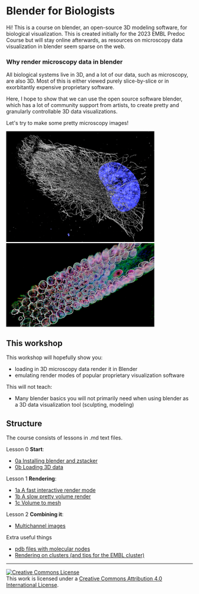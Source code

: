 # Blender for Biologists

Hi! This is a course on blender, an open-source 3D modeling software, for biological visualization. This is created initially for the 2023 EMBL Predoc Course but will stay online afterwards, as resources on microscopy data visualization in blender seem sparse on the web. 

### Why render microscopy data in blender

All biological systems live in 3D, and a lot of our data, such as microscopy, are also 3D. Most of this is either viewed purely slice-by-slice or in exorbitantly expensive proprietary software. 

Here, I hope to show that we can use the open source software blender, which has a lot of community support from artists, to create pretty and granularly controllable 3D data visualizations.

Let's try to make some pretty microscopy images! 

<img src="./figures/pretty1.png"  width="400"/>
<br>
<img src="./figures/celegans1.png"  width="400"/>


## This workshop

This workshop will hopefully show you:
- loading in 3D microscopy data render it in Blender
- emulating render modes of popular proprietary visualization software

This will not teach:
- Many blender basics you will not primarily need when using blender as a 3D data visualization tool (sculpting, modeling)

## Structure

The course consists of lessons in .md text files. 

Lesson 0 **Start**:
- [0a Installing blender and zstacker](./lessons/0a_Installing_blender_and_zstacker.md)
- [0b Loading 3D data](./lessons/0b_loading%203D%20data.md)

Lesson 1 **Rendering**: 
- [1a A fast interactive render mode](./lessons/1a_eevee_emission.md)
- [1b A slow pretty volume render](./lessons/1b_cycles_emission_plus_density.md)
- [1c Volume to mesh](./lessons/1c_volume_to_mesh.md)

Lesson 2 **Combining it**:
- [Multichannel images](./lessons/2_multichannel.md)

Extra useful things
- [pdb files with molecular nodes](./extra_lessons/molecular_nodes.md)
- [Rendering on clusters (and tips for the EMBL cluster)](./extra_lessons/cluster_rendering.md)

---

<a rel="license" href="http://creativecommons.org/licenses/by/4.0/"><img alt="Creative Commons License" style="border-width:0" src="https://i.creativecommons.org/l/by/4.0/88x31.png" /></a><br />This work is licensed under a <a rel="license" href="http://creativecommons.org/licenses/by/4.0/">Creative Commons Attribution 4.0 International License</a>.
